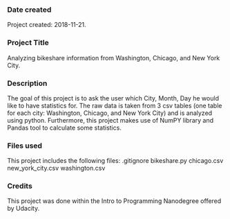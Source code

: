 ### Date created
Project created: 2018-11-21.

### Project Title
Analyzing bikeshare information from Washington, Chicago, and New York City.

### Description
The goal of this project is to ask the user which City, Month, Day he would like to have statistics for. The raw data is taken from 3 csv tables (one table for each city: Washington, Chicago, and New York City) and is analyzed using python. Furthermore, this project makes use of NumPY library and Pandas tool to calculate some statistics.

### Files used
This project includes the following files:
.gitignore
bikeshare.py
chicago.csv
new_york_city.csv
washington.csv


### Credits
This project was done within the Intro to Programming Nanodegree offered by Udacity.
